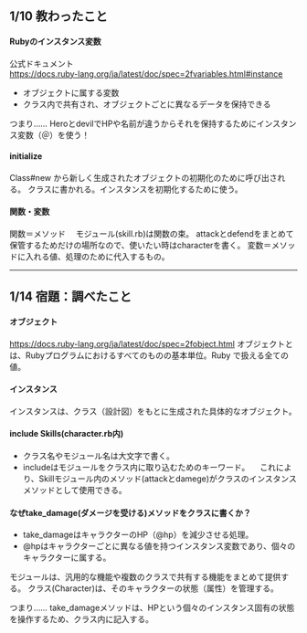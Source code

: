 ## 1/10 教わったこと
#### Rubyのインスタンス変数

公式ドキュメント<br>
https://docs.ruby-lang.org/ja/latest/doc/spec=2fvariables.html#instance

- オブジェクトに属する変数
- クラス内で共有され、オブジェクトごとに異なるデータを保持できる

つまり……
HeroとdevilでHPや名前が違うからそれを保持するためにインスタンス変数（＠）を使う！

#### initialize
Class#new から新しく生成されたオブジェクトの初期化のために呼び出される。
クラスに書かれる。インスタンスを初期化するために使う。

#### 関数・変数
関数＝メソッド　
モジュール(skill.rb)は関数の束。
attackとdefendをまとめて保管するためだけの場所なので、使いたい時はcharacterを書く。
変数＝メソッドに入れる値、処理のために代入するもの。

---

## 1/14 宿題：調べたこと
#### オブジェクト
https://docs.ruby-lang.org/ja/latest/doc/spec=2fobject.html
オブジェクトとは、Rubyプログラムにおけるすべてのものの基本単位。Ruby で扱える全ての値。

#### インスタンス
インスタンスは、クラス（設計図）をもとに生成された具体的なオブジェクト。

#### include Skills(character.rb内)
- クラス名やモジュール名は大文字で書く。
- includeはモジュールをクラス内に取り込むためのキーワード。
　これにより、Skillモジュール内のメソッド(attackとdamege)がクラスのインスタンスメソッドとして使用できる。

#### なぜtake_damage(ダメージを受ける)メソッドをクラスに書くか？
- take_damageはキャラクターのHP（@hp）を減少させる処理。
- @hpはキャラクターごとに異なる値を持つインスタンス変数であり、個々のキャラクターに属する。

モジュールは、汎用的な機能や複数のクラスで共有する機能をまとめて提供する。
クラス(Character)は、そのキャラクターの状態（属性）を管理する。

つまり……
take_damageメソッドは、HPという個々のインスタンス固有の状態を操作するため、クラス内に記入する。



